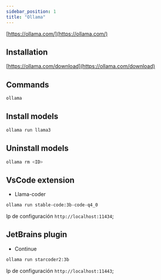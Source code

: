 ```yaml
---
sidebar_position: 1
title: "Ollama"
---
```


[https://ollama.com/](https://ollama.com/)

## Installation

[https://ollama.com/download](https://ollama.com/download)

## Commands

```bash
ollama
```

## Install models

```bash
ollama run llama3
```

## Uninstall models

```bash
ollama rm <ID>
```

## VsCode extension

- Llama-coder

```bash
ollama run stable-code:3b-code-q4_0
```

Ip  de configuración `http://localhost:11434`;

## JetBrains plugin

- Continue

```bash
ollama run starcoder2:3b
```

Ip de configuración `http://localhost:11443`;

